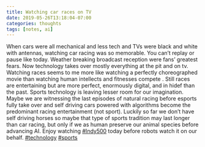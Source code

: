 ```yaml
---
title: Watching car races on TV
date: 2019-05-26T13:18:04-07:00
categories: thoughts 
tags: [notes, ai]
---
```


When cars were all mechanical and less tech and TVs were black and white with antennas, watching car racing was so memorable. You can’t replay or pause like today. Weather breaking broadcast reception were fans’ greatest fears. Now technology takes over mostly everything at the pit and on tv. Watching races seems to me more like watching a perfectly choreographed movie than watching human intellects and fitnesses compete . Still races are entertaining but are more perfect, enormously digital, and in hidef than the past. Sports technology is leaving lesser room for our imagination. Maybe we are witnessing the last episodes of natural racing before esports fully take over and self driving cars powered with algorithms become the predominant racing entertainment (not sport). Luckily so far we don’t have self driving horses so maybe that type of sports tradition may last longer than car racing, but only if we as human preserve our animal species before advancing AI. Enjoy watching [#Indy500](https://www.linkedin.com/feed/hashtag/?keywords=%23Indy500) today before robots watch it on our behalf. [#technology](https://www.linkedin.com/feed/hashtag/?keywords=%23technology) [#sports](https://www.linkedin.com/feed/hashtag/?keywords=%23sports)